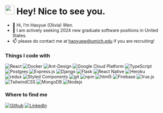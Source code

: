 <h1><img src="https://emojis.slackmojis.com/emojis/images/1531849430/4246/blob-sunglasses.gif?1531849430" width="30"/> Hey! Nice to see you.</h1>

- 👋 Hi, I’m Haoyue (Olivia) Wen.
- 💞️ I am actively seeking 2024 new graduate software positions in United States.
- 📫 please do contact me at haoyuew@umich.edu if you are recruiting! 

<h3>Things I code with</h3>
<p>
  <img alt="React" src="https://img.shields.io/badge/-React-45b8d8?style=flat-square&logo=react&logoColor=white" />
  <img alt="Docker" src="https://img.shields.io/badge/-Docker-46a2f1?style=flat-square&logo=docker&logoColor=white" />
  <img alt="Ant-Design" src="https://img.shields.io/badge/-AntDesign-%230170FE?style=flat-square&logo=docker&logoColor=white" />
  <img alt="Google Cloud Platform" src="https://img.shields.io/badge/-Google_Cloud_Platform-1a73e8?style=flat-square&logo=google-cloud&logoColor=white" />
  <img alt="TypeScript" src="https://img.shields.io/badge/-TypeScript-007ACC?style=flat-square&logo=typescript&logoColor=white" />
  <img alt="Postgres" src="https://img.shields.io/badge/postgres-%23316192.svg?style=flat-square&logo=typescript&logoColor=white" />
  <img alt="Express.js" src="https://img.shields.io/badge/express.js-%23404d59.svg?style=flat-square&logo=typescript&logoColor=white" />
  <img alt="Django" src="https://img.shields.io/badge/django-%23092E20.svg?style=flat-square&logo=typescript&logoColor=white" />
  <img alt="Flask" src="https://img.shields.io/badge/flask-%23000.svg?style=flat-square&logo=typescript&logoColor=white" />
  <img alt="React Native" src="https://img.shields.io/badge/react_native-%2320232a.svg?style=flat-square&logo=typescript&logoColor=white" />
  <img alt="Heroku" src="https://img.shields.io/badge/-Heroku-430098?style=flat-square&logo=heroku&logoColor=white" />
  <img alt="redux" src="https://img.shields.io/badge/-Redux-764ABC?style=flat-square&logo=redux&logoColor=white" />
  <img alt="Styled Components" src="https://img.shields.io/badge/-Styled_Components-db7092?style=flat-square&logo=styled-components&logoColor=white" />
  <img alt="git" src="https://img.shields.io/badge/-Git-F05032?style=flat-square&logo=git&logoColor=white" />
  <img alt="npm" src="https://img.shields.io/badge/-NPM-CB3837?style=flat-square&logo=npm&logoColor=white" />
  <img alt="html5" src="https://img.shields.io/badge/-HTML5-E34F26?style=flat-square&logo=html5&logoColor=white" />
  <img alt="Firebase" src="https://img.shields.io/badge/firebase-a08021?style=flat-square&logo=webpack&logoColor=white" />
  <img alt="Vue.js" src="https://img.shields.io/badge/vuejs-%2335495e.svg?style=flat-square&logo=mongodb&logoColor=white" />
  <img alt="TailwindCSS" src="https://img.shields.io/badge/tailwindcss-%2338B2AC.svg?style=flat-square&logo=mongodb&logoColor=white" />
  <img alt="MongoDB" src="https://img.shields.io/badge/-MongoDB-13aa52?style=flat-square&logo=mongodb&logoColor=white" />
  <img alt="Nodejs" src="https://img.shields.io/badge/-Nodejs-43853d?style=flat-square&logo=Node.js&logoColor=white" />
</p>


<h3>Where to find me</h3>
<p><a href="https://github.com/oliviahyw" target="_blank"><img alt="Github" src="https://img.shields.io/badge/GitHub-%2312100E.svg?&style=for-the-badge&logo=Github&logoColor=white" /></a> <a href="https://www.linkedin.com/in/olivia-haoyue-wen/" target="_blank"><img alt="LinkedIn" src="https://img.shields.io/badge/linkedin-%230077B5.svg?&style=for-the-badge&logo=linkedin&logoColor=white" /></a>
</p>

<!---
oliviahyw/oliviahyw is a ✨ special ✨ repository because its `README.md` (this file) appears on your GitHub profile.
You can click the Preview link to take a look at your changes.
--->
